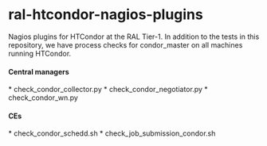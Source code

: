 ral-htcondor-nagios-plugins
===========================

Nagios plugins for HTCondor at the RAL Tier-1. In addition to the tests in this repository, we have process checks for condor_master on all machines running HTCondor.

<h4>Central managers</h4>
* check_condor_collector.py
* check_condor_negotiator.py
* check_condor_wn.py

<h4>CEs</h4>
* check_condor_schedd.sh
* check_job_submission_condor.sh
